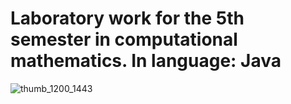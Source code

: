# Laboratory work for the 5th semester in computational mathematics. In language: Java
![thumb_1200_1443](https://user-images.githubusercontent.com/51533399/99906979-ba192680-2d0c-11eb-8e03-f65901a48c17.png)

